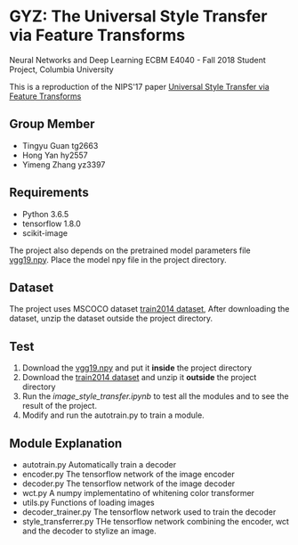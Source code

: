 # GYZ: The Universal Style Transfer via Feature Transforms

Neural Networks and Deep Learning ECBM E4040 - Fall 2018 Student Project, Columbia University

This is a reproduction of the NIPS'17 paper [Universal Style Transfer via Feature Transforms](http://papers.nips.cc/paper/6642-universal-style-transfer-via-feature-transforms)

## Group Member

- Tingyu Guan  tg2663
- Hong Yan    hy2557
- Yimeng Zhang yz3397

## Requirements

- Python 3.6.5
- tensorflow 1.8.0
- scikit-image

The project also depends on the pretrained model parameters file [vgg19.npy](https://github.com/tensorlayer/pretrained-models/raw/master/models/vgg19.npy). Place the model npy file in the project directory.

## Dataset

The project uses MSCOCO dataset [train2014 dataset](http://images.cocodataset.org/zips/train2014.zip), After downloading the dataset, unzip the dataset outside the project directory.

## Test

1. Download the [vgg19.npy](https://github.com/tensorlayer/pretrained-models/raw/master/models/vgg19.npy) and put it **inside** the project directory
2. Download the [train2014 dataset](http://images.cocodataset.org/zips/train2014.zip) and unzip it **outside** the project directory
3. Run the *image_style_transfer.ipynb* to test all the modules and to see the result of the project.
4. Modify and run the autotrain.py to train a module.

## Module Explanation

- autotrain.py       Automatically train a decoder
- encoder.py        The tensorflow network of the image encoder
- decoder.py        The tensorflow network of the image decoder
- wct.py           A numpy implementatino of whitening color transformer
- utils.py          Functions of loading images
- decoder_trainer.py   The tensorflow network used to train the decoder
- style_transferrer.py  THe tensorflow network combining the encoder, wct and the decoder to stylize an image.